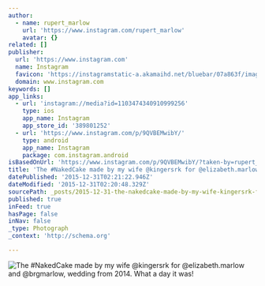 ```yaml
---
author:
  - name: rupert_marlow
    url: 'https://www.instagram.com/rupert_marlow'
    avatar: {}
related: []
publisher:
  url: 'https://www.instagram.com'
  name: Instagram
  favicon: 'https://instagramstatic-a.akamaihd.net/bluebar/07a863f/images/ico/favicon.ico'
  domain: www.instagram.com
keywords: []
app_links:
  - url: 'instagram://media?id=1103474340910999256'
    type: ios
    app_name: Instagram
    app_store_id: '389801252'
  - url: 'https://www.instagram.com/p/9QVBEMwibY/'
    type: android
    app_name: Instagram
    package: com.instagram.android
isBasedOnUrl: 'https://www.instagram.com/p/9QVBEMwibY/?taken-by=rupert_marlow'
title: 'The #NakedCake made by my wife @kingersrk for @elizabeth.marlow and @brgmarlow, wedding from 2014. What a day it was!'
datePublished: '2015-12-31T02:21:22.946Z'
dateModified: '2015-12-31T02:20:48.329Z'
sourcePath: _posts/2015-12-31-the-nakedcake-made-by-my-wife-kingersrk-for-elizabethmar.md
published: true
inFeed: true
hasPage: false
inNav: false
_type: Photograph
_context: 'http://schema.org'

---
```

![The &num;NakedCake made by my wife &commat;kingersrk for &commat;elizabeth&period;marlow and &commat;brgmarlow&comma; wedding from 2014&period; What a day it was&excl;](https://scontent.cdninstagram.com/hphotos-xap1/t51.2885-15/s640x640/sh0.08/e35/12145469_198193217179109_1990908241_n.jpg)